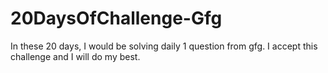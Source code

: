 # 20DaysOfChallenge-Gfg

In these 20 days, I would be solving daily 1 question from gfg. I accept this challenge and I will do my best.
